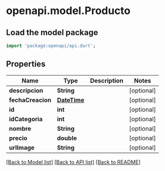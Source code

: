 # openapi.model.Producto

## Load the model package
```dart
import 'package:openapi/api.dart';
```

## Properties
Name | Type | Description | Notes
------------ | ------------- | ------------- | -------------
**descripcion** | **String** |  | [optional] 
**fechaCreacion** | [**DateTime**](DateTime.md) |  | [optional] 
**id** | **int** |  | [optional] 
**idCategoria** | **int** |  | [optional] 
**nombre** | **String** |  | [optional] 
**precio** | **double** |  | [optional] 
**urlImage** | **String** |  | [optional] 

[[Back to Model list]](../README.md#documentation-for-models) [[Back to API list]](../README.md#documentation-for-api-endpoints) [[Back to README]](../README.md)


